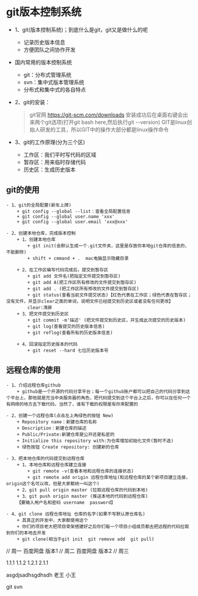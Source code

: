 # git版本控制系统
- 1、git(版本控制系统)；到底什么是git，git又是做什么的呢
    + 记录历史版本信息
    + 方便团队之间协作开发

- 国内常用的版本控制系统
    + git：分布式管理系统
    + svn：集中式版本管理系统
    + 分布式和集中式的各自特点

- 2、git的安装：
    > git官网  https://git-scm.com/downloads
    > 安装成功后在桌面右键会出来两个git选项(打开git bash here,然后执行git --version)
    > GIT是linux创始人研发的工具，所以GIT中的操作大部分都是linux操作命令


- 3、git的工作原理(分为三个区)
    + 工作区：我们平时写代码的区域
    + 暂存区：用来临时存储代码
    + 历史区：生成历史版本

## git的使用
    - 1、git的全局配置(新车上牌)
        + git config --global --list：查看全局配置信息
        + git config --global user.name 'xxx'  
        + git config --global user.email 'xxx@xxx'

    - 2、创建本地仓库，完成版本控制
        + 1、创建本地仓库
            + git init(会默认生成一个.git文件夹，这里是存放你本地git仓库的信息的，不能删除)
            + shift + cmmand + .  mac电脑显示隐藏目录

        + 2、在工作区编写代码完成后，提交到暂存区
            + git add 文件名(把指定文件提交到暂存区)
            + git add A(把工作区所有修改的文件提交到暂存区)
            + git add . (把工作区所有修改的文件提交到暂存区)
            + git status(查看当前文件提交状态)【红色代表在工作区；绿色代表在暂存区；没有文件，并显示clear之类的单词，说明文件已经提交到历史区或者没有任何更改】
            clear:清屏
        + 3、把文件提交到历史区
            + git commit -m'描述' (把文件提交到历史区，并生成此次提交的历史版本)
            + git log(查看提交的历史版本信息)
            + git reflog(查看所有的历史版本信息)

        + 4、回滚指定历史版本的代码
            + git reset --hard 七位历史版本号


## 远程仓库的使用

    - 1、介绍远程仓库github
        + github是一个开源的代码分享平台；每一个github账户都可以把自己的代码分享到这个平台上，那他就是充当中央服务器的角色，把代码提交到这个平台上之后，你可以在任何一个有网络的地方去下载代码，当然了，谁有下载的权限是有你来配置的

    - 2、创建一个远程仓库(点击左上角绿色的按钮 New)
        + Repository name：新建仓库的名称
        + Description：新建仓库的描述
        + Public/Private:新建仓库是公开还是私密的
        + Initialize this repository with:为仓库增加初始化文件(暂时不选)
        + 绿色按钮 Create repository: 创建新的仓库

    - 3、把本地仓库的代码提交到远程仓库
        + 1、本地仓库和远程仓库建立连接
            + git remote -v(查看本地和远程仓库的连接状态)
            + git remote add origin 远程仓库地址(和远程仓库的某个新项目建立连接，origin这个名可以改，但是大家都统一叫这个)
        + 2、git pull origin master (拉取远程仓库的代码到本地)
        + 3、git push origin master (推送本地的代码到远程仓库)
        【要输入用户名和密码 username  password】

    - 4、git clone 远程仓库地址 仓库的名字(如果不写默认原仓库名)
        + 其真正的开发中，大家都使用这个
        + 你们的项目老大把项目骨架搭建好之后你们每一个项目小组成员都去把远程的代码拉取到你们的本地去开发
        + git clone(相当于git init  git remove add  git pull)





// 周一    百度网盘 版本1
// 周二    百度网盘 版本2
// 周三    

1.1.1  1.1.2  1.2.1  2.1.1 

asgdjsadhsgdhsdh  老王    小王

git  svn
